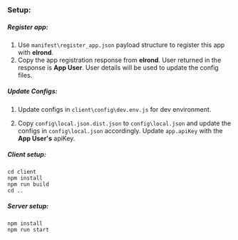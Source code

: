 ### Setup:
##### Register app:
1. Use `manifest\register_app.json` payload structure to register this app with **elrond**.
2. Copy the app registration response from **elrond**. User returned in the response is **App User**. User details will be used to update the config files.

##### Update Configs:
1. Update configs in `client\config\dev.env.js` for dev environment.

2. Copy `config\local.json.dist.json` to `config\local.json` and update the configs in `config\local.json` accordingly. Update `app.apiKey` with the **App User's** apiKey. 

##### Client setup:
``` 
cd client
npm install
npm run build
cd ..
 ```
 
##### Server setup:
 ``` 
 npm install
 npm run start
  ```
  